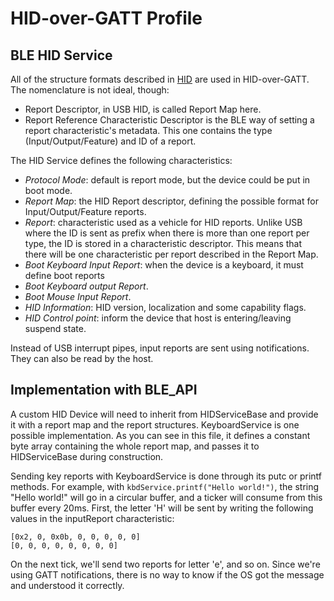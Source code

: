 # HID-over-GATT Profile

## BLE HID Service

All of the structure formats described in [HID](HID.md) are used in HID-over-GATT.
The nomenclature is not ideal, though: 

- Report Descriptor, in USB HID, is called Report Map here.
- Report Reference Characteristic Descriptor is the BLE way of setting a report characteristic's metadata. This one contains the type (Input/Output/Feature) and ID of a report.

The HID Service defines the following characteristics:

- *Protocol Mode*: default is report mode, but the device could be put in boot mode.
- *Report Map*: the HID Report descriptor, defining the possible format for Input/Output/Feature reports.
- *Report*: characteristic used as a vehicle for HID reports. Unlike USB where the ID is sent as prefix when there is more than one report per type, the ID is stored in a characteristic descriptor. This means that there will be one characteristic per report described in the Report Map.
- *Boot Keyboard Input Report*: when the device is a keyboard, it must define boot reports
- *Boot Keyboard output Report*.
- *Boot Mouse Input Report*.
- *HID Information*: HID version, localization and some capability flags.
- *HID Control point*: inform the device that host is entering/leaving suspend state.

Instead of USB interrupt pipes, input reports are sent using notifications.
They can also be read by the host.

## Implementation with BLE\_API

A custom HID Device will need to inherit from HIDServiceBase and provide it with a report map and the report structures.
KeyboardService is one possible implementation. As you can see in this file, it defines a constant byte array containing the whole report map, and passes it to HIDServiceBase during construction.

Sending key reports with KeyboardService is done through its putc or printf methods. For example, with `kbdService.printf("Hello world!")`, the string "Hello world!" will go in a circular buffer, and a ticker will consume from this buffer every 20ms.
First, the letter 'H' will be sent by writing the following values in the inputReport characteristic:

    [0x2, 0, 0x0b, 0, 0, 0, 0, 0]
    [0, 0, 0, 0, 0, 0, 0, 0]

On the next tick, we'll send two reports for letter 'e', and so on. Since we're using GATT notifications, there is no way to know if the OS got the message and understood it correctly.
